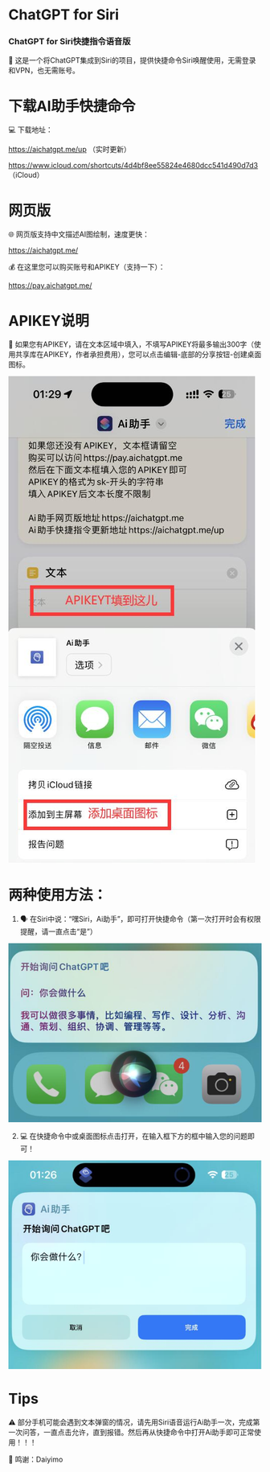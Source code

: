 # ChatGPT for Siri

### ChatGPT for Siri快捷指令语音版

🎉 这是一个将ChatGPT集成到Siri的项目，提供快捷命令Siri唤醒使用，无需登录和VPN，也无需账号。

# 下载AI助手快捷命令

💻 下载地址：

https://aichatgpt.me/up （实时更新）

https://www.icloud.com/shortcuts/4d4bf8ee55824e4680dcc541d490d7d3 （iCloud）

# 网页版

🌐 网页版支持中文描述AI图绘制，速度更快：

https://aichatgpt.me/

💰 在这里您可以购买账号和APIKEY（支持一下）：

https://pay.aichatgpt.me/

# APIKEY说明

🔑 如果您有APIKEY，请在文本区域中填入，不填写APIKEY将最多输出300字（使用共享库在APIKEY，作者承担费用），您可以点击编辑-底部的分享按钮-创建桌面图标。

![QQ截图20230214013323.jpg](QQ截图20230214013323.jpg)


# 两种使用方法：

1. 🗣️ 在Siri中说：“嘿Siri，Ai助手”，即可打开快捷命令（第一次打开时会有权限提醒，请一直点击“是”）

![QQ截图20230214013410.jpg](QQ截图20230214013410.jpg)

2. 💻 在快捷命令中或桌面图标点击打开，在输入框下方的框中输入您的问题即可！

![QQ截图20230214013345.jpg](QQ截图20230214013345.jpg)

# Tips

⚠️ 部分手机可能会遇到文本弹窗的情况，请先用Siri语音运行Ai助手一次，完成第一次问答，一直点击允许，直到报错。然后再从快捷命令中打开Ai助手即可正常使用！！！

🙏 鸣谢：Daiyimo
